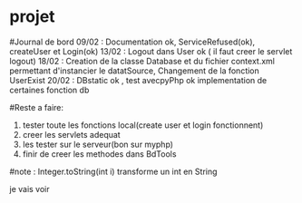 # projet


#Journal de bord
09/02 : Documentation ok, ServiceRefused(ok), createUser et Login(ok)
13/02 : Logout dans User ok ( il faut creer le servlet logout)
18/02 : Creation de la classe Database et du fichier context.xml permettant d'instancier le datatSource, Changement de la fonction UserExist 
20/02 : DBstatic ok , test avecpyPhp ok implementation de certaines fonction db

#Reste a faire:
1) tester toute les fonctions local(create user et login fonctionnent)
2) creer les servlets adequat
3) les tester sur le serveur(bon sur myphp)
4) finir de creer les methodes dans BdTools



#note :
Integer.toString(int i) transforme un int en String


je vais voir
